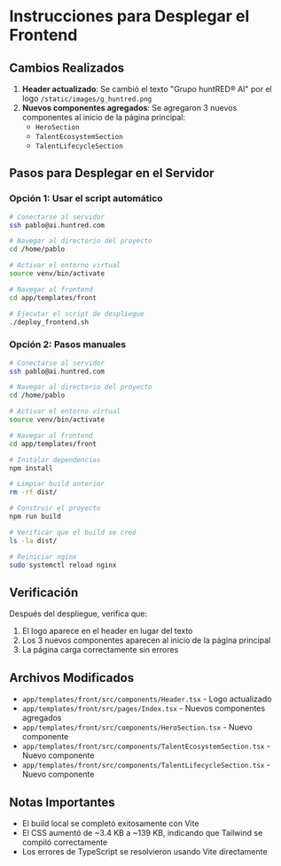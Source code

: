 # Instrucciones para Desplegar el Frontend

## Cambios Realizados

1. **Header actualizado**: Se cambió el texto "Grupo huntRED® AI" por el logo `/static/images/g_huntred.png`
2. **Nuevos componentes agregados**: Se agregaron 3 nuevos componentes al inicio de la página principal:
   - `HeroSection`
   - `TalentEcosystemSection` 
   - `TalentLifecycleSection`

## Pasos para Desplegar en el Servidor

### Opción 1: Usar el script automático
```bash
# Conectarse al servidor
ssh pablo@ai.huntred.com

# Navegar al directorio del proyecto
cd /home/pablo

# Activar el entorno virtual
source venv/bin/activate

# Navegar al frontend
cd app/templates/front

# Ejecutar el script de despliegue
./deploy_frontend.sh
```

### Opción 2: Pasos manuales
```bash
# Conectarse al servidor
ssh pablo@ai.huntred.com

# Navegar al directorio del proyecto
cd /home/pablo

# Activar el entorno virtual
source venv/bin/activate

# Navegar al frontend
cd app/templates/front

# Instalar dependencias
npm install

# Limpiar build anterior
rm -rf dist/

# Construir el proyecto
npm run build

# Verificar que el build se creó
ls -la dist/

# Reiniciar nginx
sudo systemctl reload nginx
```

## Verificación

Después del despliegue, verifica que:

1. El logo aparece en el header en lugar del texto
2. Los 3 nuevos componentes aparecen al inicio de la página principal
3. La página carga correctamente sin errores

## Archivos Modificados

- `app/templates/front/src/components/Header.tsx` - Logo actualizado
- `app/templates/front/src/pages/Index.tsx` - Nuevos componentes agregados
- `app/templates/front/src/components/HeroSection.tsx` - Nuevo componente
- `app/templates/front/src/components/TalentEcosystemSection.tsx` - Nuevo componente  
- `app/templates/front/src/components/TalentLifecycleSection.tsx` - Nuevo componente

## Notas Importantes

- El build local se completó exitosamente con Vite
- El CSS aumentó de ~3.4 KB a ~139 KB, indicando que Tailwind se compiló correctamente
- Los errores de TypeScript se resolvieron usando Vite directamente 